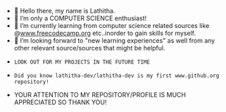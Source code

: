 - 👋 Hello there, my name is Lathitha.
- 👀 I’m only a COMPUTER SCIENCE enthusiast!
- 🌱 I’m currently learning from computer science related sources like @www.freecodecamp.org etc..inorder to gain skills for myself. 
- 💞️ I’m looking forward to "new learning experiences" as well from any other relevant source/sources that might be helpful.
-     LOOK OUT FOR MY PROJECTS IN THE FUTURE TIME
-     Did you know lathitha-dev/lathitha-dev is my first www.github.org repository!
<!---
lathitha-dev/lathitha-dev is a ✨ special ✨ repository because its `README.md` (this file) appears on your GitHub profile.
You can click the Preview link to take a look at your changes.
--->
- YOUR ATTENTION TO MY REPOSITORY/PROFILE IS MUCH APPRECIATED SO THANK YOU!
